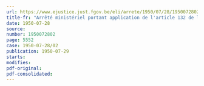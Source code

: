 ```yaml
---
url: https://www.ejustice.just.fgov.be/eli/arrete/1950/07/28/1950072802/justel
title-fr: "Arrêté ministériel portant application de l'article 132 de l'arrêté royal du 3 mai 1939 réglant l'exécution de la loi du 12 mai 1927 sur les réquisitions militaires"
date: 1950-07-28
source:
number: 1950072802
page: 5552
case: 1950-07-28/02
publication: 1950-07-29
starts:
modifies:
pdf-original:
pdf-consolidated:
---
```


